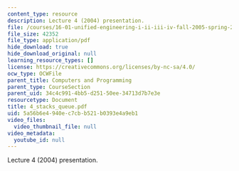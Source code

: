 ```yaml
---
content_type: resource
description: Lecture 4 (2004) presentation.
file: /courses/16-01-unified-engineering-i-ii-iii-iv-fall-2005-spring-2006/5a56b6e4940ec7cbb521b0393e4a9eb1_4_stacks_queue.pdf
file_size: 42352
file_type: application/pdf
hide_download: true
hide_download_original: null
learning_resource_types: []
license: https://creativecommons.org/licenses/by-nc-sa/4.0/
ocw_type: OCWFile
parent_title: Computers and Programming
parent_type: CourseSection
parent_uid: 34c4c991-4bb5-d251-50ee-34713d7b7e3e
resourcetype: Document
title: 4_stacks_queue.pdf
uid: 5a56b6e4-940e-c7cb-b521-b0393e4a9eb1
video_files:
  video_thumbnail_file: null
video_metadata:
  youtube_id: null
---
```

Lecture 4 (2004) presentation.